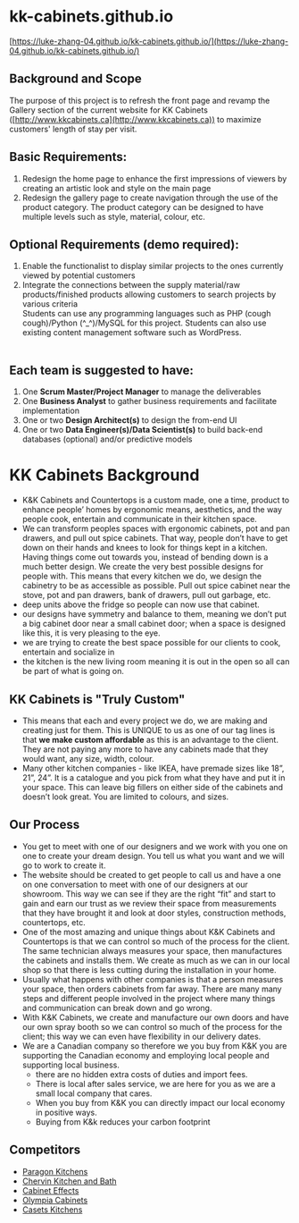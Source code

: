 # kk-cabinets.github.io #
[https://luke-zhang-04.github.io/kk-cabinets.github.io/](https://luke-zhang-04.github.io/kk-cabinets.github.io/)
## Background and Scope ##
The purpose of this project is to refresh the front page and revamp the Gallery section of the current website for KK Cabinets ([http://www.kkcabinets.ca](http://www.kkcabinets.ca)) to maximize customers' length of stay per visit.
## Basic Requirements: ##
1. Redesign the home page to enhance the first impressions of viewers by creating an artistic look and style on the main page
2. Redesign the gallery page to create navigation through the use of the product category. The product category can be designed to have multiple levels such as style, material, colour, etc.
## Optional Requirements (demo required): ##
1. Enable the functionalist to display similar projects to the ones currently viewed by potential customers
2. Integrate the connections between the supply material/raw products/finished products allowing customers to search projects by various criteria<br/>
Students can use any programming languages such as PHP (cough cough)/Python (^_^)/MySQL for this project. Students can also use existing content management software such as WordPress. <br/><br/>
## Each team is suggested to have: ##
1. One <b>Scrum Master/Project Manager</b> to manage the deliverables
2. One <b>Business Analyst</b> to gather business requirements and facilitate implementation
3. One or two <b>Design Architect(s)</b> to design the from-end UI
4. One or two <b>Data Engineer(s)/Data Scientist(s)</b> to build back-end databases (optional) and/or predictive models

# KK Cabinets Background #
- K&amp;K Cabinets and Countertops is a custom made, one a time, product to enhance people’ homes by ergonomic means, aesthetics, and the way people cook, entertain and communicate in their kitchen space.
- We can transform peoples spaces with ergonomic cabinets, pot and pan drawers, and pull out spice cabinets. That way, people don’t have to get down on their hands and knees to look for things kept in a kitchen. Having things come out towards you, instead of bending down is a much better design. We create the very best possible designs for people with. This means that every kitchen we do, we design the cabinetry to be as accessible as possible. Pull out spice cabinet near the stove, pot and pan drawers, bank of drawers, pull out garbage, etc.
- deep units above the fridge so people can now use that cabinet.
- our designs have symmetry and balance to them, meaning we don’t put a big cabinet door near a small cabinet door; when a space is designed like this, it is very pleasing to the eye.
- we are trying to create the best space possible for our clients to cook, entertain and socialize in
- the kitchen is the new living room meaning it is out in the open so all can be part of what is going on.
## KK Cabinets is "Truly Custom" ##
- This means that each and every project we do, we are making and creating just for them. This is UNIQUE to us as one of our tag lines is that <b>we make custom affordable</b> as this is an advantage to the client. They are not paying any more to have any cabinets made that they would want, any size, width, colour.
- Many other kitchen companies - like IKEA, have premade sizes like 18”, 21”, 24”. It is a catalogue and you pick from what they have and put it in your space. This can leave big fillers on either side of the cabinets and doesn’t look great. You are limited to colours, and sizes.
## Our Process ##
- You get to meet with one of our designers and we work with you one on one to create your dream design. You tell us what you want and we will go to work to create it.
- The website should be created to get people to call us and have a one on one conversation to meet with one of our designers at our showroom. This way we can see if they are the right “fit” and start to gain and earn our trust as we review their space from measurements that they have brought it and look at door styles, construction methods, countertops, etc.
- One of the most amazing and unique things about K&amp;K Cabinets and Countertops is that we can control so much of the process for the client. The same technician always measures your space, then manufactures the cabinets and installs them. We create as much as we can in our local shop so that there is less cutting during the installation in your home.
- Usually what happens with other companies is that a person measures your space, then orders cabinets from far away. There are many many steps and different people involved in the project where many things and communication can break down and go wrong.
- With K&amp;K Cabinets, we create and manufacture our own doors and have our own spray booth so we can control so much of the process for the client; this way we can even have flexibility in our delivery dates.
- We are a Canadian company so therefore we you buy from K&amp;K you are supporting the Canadian economy and employing local people and supporting local business.
    - there are no hidden extra costs of duties and import fees.
    - There is local after sales service, we are here for you as we are a small local company that cares.
    - When you buy from K&amp;K you can directly impact our local economy in positive ways.
    - Buying from K&amp;k reduces your carbon footprint
## Competitors ##
- [Paragon Kitchens](https://www.paragonkitchens.com/)
- [Chervin Kitchen and Bath](https://www.chervin.ca/site/home)
- [Cabinet Effects](https://cabineteffects.ca/)
- [Olympia Cabinets](http://www.olympiacabinets.ca/)
- [Casets Kitchens](https://www.caseyskitchens.com/)